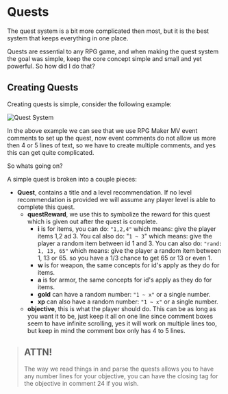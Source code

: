 # Quests

The quest system is a bit more complicated then most, but it is the best system that keeps everything in one place.

Quests are essential to any RPG game, and when making the quest system the goal was simple, keep the core concept simple
and small and yet powerful. So how did I do that?

## Creating Quests

Creating quests is simple, consider the following example:

![Quest System](http://i.imgur.com/Bzvup4T.png)

In the above example we can see that we use RPG Maker MV event comments to set up the quest, now event comments do not allow us more then 4 or 5 lines of text, so
we have to create multiple comments, and yes this can get quite complicated.

So whats going on?

A simple quest is broken into a couple pieces:

- **Quest**, contains a title and a level recommendation. If no level recommendation is provided we will assume any player level is able to complete this quest.
  - **questReward**, we use this to symbolize the reward for this quest which is given out after the quest is complete.
    - **i** is for items, you can do: `"1,2,4"` which means: give the player items 1,2 ad 3. You cal also do: "`1 ~ 3`" which means: give the player a random item between id 1 and 3. You can also do: `"rand: 1, 13, 65"` which means: give the player a random item between 1, 13 or 65. so you have a 1/3 chance to get 65 or 13 or even 1.
    - **w** is for weapon, the same concepts for id's apply as they do for items.
    - **a** is for armor, the same concepts for id's apply as they do for items.
    - **gold** can have a random number: `"1 ~ x"` or a single number.
    - **xp** can also have a random number: `"1 ~ x"` or a single number.
  - **objective**, this is what the player should do. This can be as long as you want it to be, just keep it all on one line since comment boxes seem to have infinite scrolling, yes it will work on multiple lines too, but keep in mind the comment box only has 4 to 5 lines.

> ## ATTN!
>
> The way we read things in and parse the quests allows you to have any number
> lines for your objective, you can have the closing tag for the objective in
> comment 24 if you wish.
